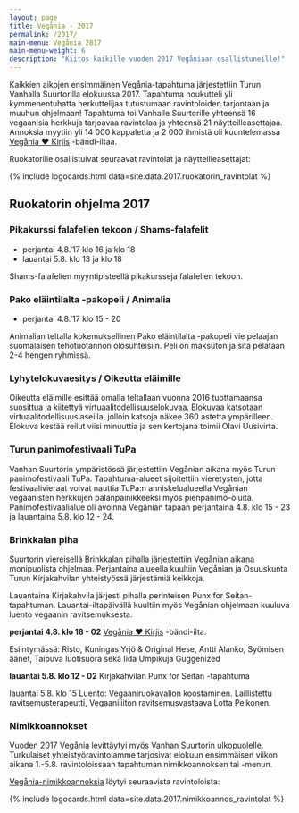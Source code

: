 ```yaml
---
layout: page
title: Vegånia - 2017
permalink: /2017/
main-menu: Vegånia 2017
main-menu-weight: 6
description: "Kiitos kaikille vuoden 2017 Vegåniaan osallistuneille!"
---
```


Kaikkien aikojen ensimmäinen Vegånia-tapahtuma järjestettiin Turun
Vanhalla Suurtorilla elokuussa 2017. Tapahtuma houkutteli yli
kymmenentuhatta herkuttelijaa tutustumaan ravintoloiden tarjontaan ja
muuhun ohjelmaan! Tapahtuma toi Vanhalle Suurtorille yhteensä 16
vegaanisia herkkuja tarjoavaa ravintolaa ja yhteensä 21
näytteilleasettajaa. Annoksia myytiin yli 14 000 kappaletta ja 2 000
ihmistä oli kuuntelemassa [Vegånia ♥ Kirjis](/2017/veganialoveskirjis/) -bändi-iltaa.

Ruokatorille osallistuivat seuraavat ravintolat ja näytteilleasettajat:

{% include logocards.html data=site.data.2017.ruokatorin_ravintolat %}

## Ruokatorin ohjelma 2017

### Pikakurssi falafelien tekoon / Shams-falafelit

* perjantai 4.8.'17 klo <time datetime="2017-08-04T16:00+02:00">16</time> ja <time datetime="2017-08-04T18:00+02:00">klo 18</time>
* lauantai 5.8. klo <time datetime="2017-08-05T13:00+02:00">13</time> ja <time datetime="2017-08-05T18:00+02:00">klo 18</time>

Shams-falafelien myyntipisteellä pikakursseja falafelien tekoon.

### Pako eläintilalta -pakopeli / Animalia

* perjantai 4.8.'17 klo <time datetime="2017-08-04T15:00+02:00">15</time> - <time datetime="2017-08-04T20:00+02:00">20</time>

Animalian teltalla kokemuksellinen Pako eläintilalta -pakopeli vie pelaajan suomalaisen tehotuotannon olosuhteisiin. Peli on maksuton ja sitä pelataan 2-4 hengen ryhmissä.

### Lyhytelokuvaesitys / Oikeutta eläimille

Oikeutta eläimille esittää omalla teltallaan vuonna 2016 tuottamaansa suosittua ja kiitettyä virtuaalitodellisuuselokuvaa. Elokuvaa katsotaan virtuaalitodellisuuslaseilla, jolloin katsoja näkee 360 astetta ympärilleen. Elokuva kestää reilut viisi minuuttia ja sen kertojana toimii Olavi Uusivirta.

### Turun panimofestivaali TuPa

Vanhan Suurtorin ympäristössä järjestettiin Vegånian aikana myös
Turun panimofestivaali TuPa. Tapahtuma-alueet sijoitettiin vieretysten,
jotta festivaalivieraat voivat nauttia TuPa:n anniskelualueella Vegånian
vegaanisten herkkujen palanpainikkeeksi myös pienpanimo-oluita.
Panimofestivaalialue oli avoinna Vegånian tapaan perjantaina 4.8.
klo 15 - 23 ja lauantaina 5.8. klo 12 - 24.

### Brinkkalan piha

Suurtorin viereisellä Brinkkalan pihalla järjestettiin Vegånian aikana
monipuolista ohjelmaa. Perjantaina alueella kuultiin Vegånian ja
Osuuskunta Turun Kirjakahvilan yhteistyössä järjestämiä keikkoja.

Lauantaina Kirjakahvila järjesti pihalla perinteisen Punx for Seitan-
tapahtuman. Lauantai-iltapäivällä kuultiin myös Vegånian ohjelmaan
kuuluva luento vegaanin ravitsemuksesta.

**perjantai 4.8. klo 18 - 02** [Vegånia ♥ Kirjis](/2017/veganialoveskirjis/) -bändi-ilta.

Esiintymässä: Risto, Kuningas Yrjö & Original Hese, Antti Alanko,
Syömisen äänet, Taipuva luotisuora sekä Iida Umpikuja
Guggenized

**lauantai 5.8. klo 12 - 02** Kirjakahvilan Punx for Seitan -tapahtuma

lauantai 5.8. klo 15 Luento: Vegaaniruokavalion
koostaminen. Laillistettu ravitsemusterapeutti, Vegaaniliiton
ravitsemusvastaava Lotta Pelkonen.

### Nimikkoannokset

Vuoden 2017 Vegånia levittäytyi myös Vanhan Suurtorin
ulkopuolelle. Turkulaiset yhteistyöravintolamme tarjosivat
elokuun ensimmäisen viikon aikana 1.-5.8.
ravintoloissaan tapahtuman nimikkoannoksen tai -menun.

[Vegånia-nimikkoannoksia](/2017/ravintolat/menu/) löytyi seuraavista ravintoloista:

{% include logocards.html data=site.data.2017.nimikkoannos_ravintolat %}